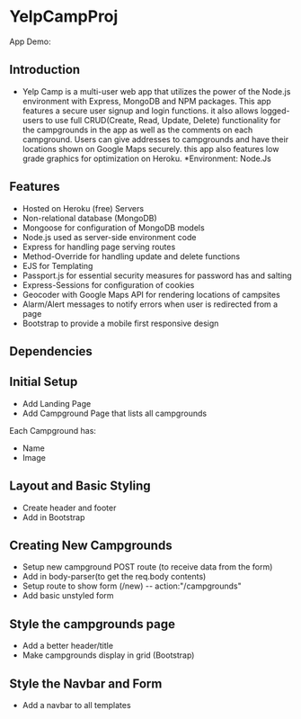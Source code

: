 # YelpCampProj

App Demo: 

## Introduction
* Yelp Camp is a multi-user web app that utilizes the power of the Node.js environment with Express, MongoDB and NPM packages. This app features a secure user signup and login functions. it also allows logged-users to use full CRUD(Create, Read, Update, Delete) functionality for the campgrounds in the app as well as the comments on each campground. Users can give addresses to campgrounds and have their locations shown on Google Maps securely. this app also features low grade graphics for optimization on Heroku.
*Environment: Node.Js

## Features

* Hosted on Heroku (free) Servers
* Non-relational database (MongoDB)
* Mongoose for configuration of MongoDB models
* Node.js used as server-side environment code
* Express for handling page serving routes
* Method-Override for handling update and delete functions
* EJS for Templating
* Passport.js for essential security measures for password has and salting
* Express-Sessions for configuration of cookies
* Geocoder with Google Maps API for rendering locations of campsites
* Alarm/Alert messages to notify errors when user is redirected from a page
* Bootstrap to provide a mobile first responsive design

## Dependencies


## Initial Setup
* Add Landing Page
* Add Campground Page that lists all campgrounds

Each Campground has: 
* Name
* Image

## Layout and Basic Styling
* Create header and footer
* Add in Bootstrap

## Creating New Campgrounds
* Setup new campground POST route (to receive data from the form)
* Add in body-parser(to get the req.body contents)
* Setup route to show form (/new) -- action:"/campgrounds"
* Add basic unstyled form

## Style the campgrounds page
* Add a better header/title
* Make campgrounds display in grid (Bootstrap)

## Style the Navbar and Form
* Add a navbar to all templates